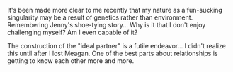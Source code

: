 It's been made more clear to me recently that my nature as a fun-sucking singularity may be a result of genetics rather than environment. Remembering Jenny's shoe-tying story... Why is it that I don't enjoy challenging myself? Am I even capable of it?

The construction of the "ideal partner" is a futile endeavor... I didn't realize this until after I lost Meagan. One of the best parts about relationships is getting to know each other more and more.